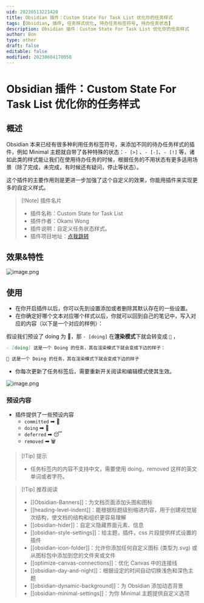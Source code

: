 ```yaml
---
uid: 20230513221420
title: Obsidian 插件：Custom State For Task List 优化你的任务样式
tags: [Obsidian, 插件, 任务样式优化, 待办任务标签符号, 待办任务状态]
description: Obsidian 插件：Custom State For Task List 优化你的任务样式
author: Bon
type: other
draft: false
editable: false
modified: 20230604170058
---
```


# Obsidian 插件：Custom State For Task List 优化你的任务样式

## 概述

Obsidian 本来已经有很多种利用任务标签符号，来添加不同的待办任务样式的插件，例如 Minimal 主题就自带了各种特殊的状态：`- [>]` 、`- [-]`、`- [!]` 等，诸如此类的样式能让我们在使用待办任务的时候，根据任务的不用状态有更多适用场景（除了完成，未完成，有时候还有疑问，停止等状态）。

这个插件的主要作用则是更进一步加强了这个自定义的效果，你能用插件来实现更多的自定义样式。

> [!Note] 插件名片
> - 插件名称：Custom State for Task List
> - 插件作者：Okami Wong
> - 插件说明：自定义任务状态样式。
> - 插件项目地址：[点我跳转](https://github.com/OkamiWong/obsidian-custom-state-for-task-list)

## 效果&特性

![image.png](https://cdn.pkmer.cn/images/20230514130843.png!pkmer)

## 使用

- 在你开启插件以后，你可以先到设置添加或者删除其默认存在的一些设置。
- 在你确定好哪个文本对应哪个样式以后，你就可以回到自己的笔记中，写入对应的内容（以下是一个对应的样例）：

假设我们预设了 doing 为 🎉，那 `- [doing]` 在**渲染模式**下就会转变成 `🎉` ，

```markdown
- [doing] 这是一个 Doing 的任务，其在渲染模式下就会变成下边的样子：

🎉 这是一个 Doing 的任务，其在渲染模式下就会变成下边的样子
```

  - 你每次更新了任务标签后，需要重新开关阅读和编辑模式使其生效。

![image.png](https://cdn.pkmer.cn/images/20230514130402.png!pkmer)

### 预设内容

- 插件提供了一些预设内容
	- `committed` ➡ 📌
	- `doing` ➡ 🚧
	- `deferred` ➡ 😴
	- `removed` ➡ 🗑

>[!Tip] 提示
>- 任务标签内的内容不支持中文，需要使用 doing，removed 这样的英文单词或者字符。

> [!Tip] 推荐阅读
> - [[Obsidian-Banners]]：为文档页面添加头图和图标
> - [[heading-level-indent]]：能根据标题级别缩进内容，用于创建视觉层次结构，使文档的结构和组织更容易理解
> - [[obsidian-hider]]：自定义隐藏界面元素、信息
> - [[obsidian-style-settings]]：给主题，插件，css 片段提供样式设置的插件
> - [[obsidian-icon-folder]]：允许你添加任何自定义图标 (类型为.svg) 或从图标包中添加到您的文件夹或文件
> - [[optimize-canvas-connections]]：优化 Canvas 中的连接线
> - [[obsidian-day-and-night]]：根据设定的时间自动切换浅色和深色主题
> - [[obsidian-dynamic-background]]：为 Obsidian 添加动态背景
> - [[obsidian-minimal-settings]]：为你 Minimal 主题提供自定义选项